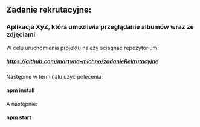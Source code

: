 ## Zadanie rekrutacyjne:
### Aplikacja XyZ, która umozliwia przeglądanie albumów wraz ze zdjęciami
W celu uruchomienia projektu nalezy sciagnac repozytorium:
##### https://github.com/martyna-michno/zadanieRekrutacyjne
Następnie w terminalu uzyc polecenia:
#### npm install
A następnie: 
#### npm start
